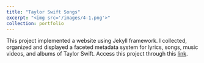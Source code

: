 ```yaml
---
title: "Taylor Swift Songs"
excerpt: "<img src='/images/4-1.png'>"
collection: portfolio
---
```

This project implemented a website using Jekyll framework. I collected, organized and displayed a faceted metadata system for lyrics, songs, music videos, and albums of Taylor Swift. Access this project through this [link](https://rjssue.github.io/TS/).